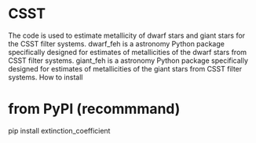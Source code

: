 # CSST
The code is used to estimate metallicity of dwarf stars and giant stars for the CSST filter systems. 
dwarf_feh is a astronomy Python package specifically designed for estimates of metallicities of the dwarf stars from CSST filter systems. giant_feh is a astronomy Python package specifically designed for estimates of metallicities of the giant stars from CSST filter systems.
How to install
# from PyPI (recommmand)
pip install extinction_coefficient
